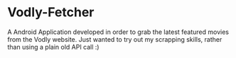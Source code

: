 # Vodly-Fetcher
A Android Application developed in order to grab the latest featured movies from the Vodly website. Just wanted to try out my scrapping skills, rather than using a plain old API call :)
